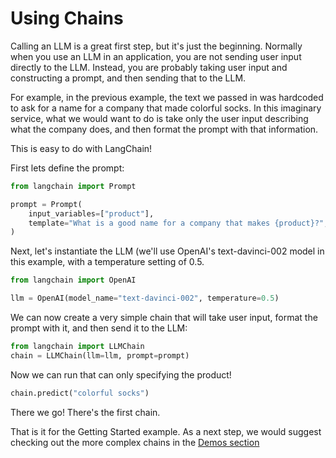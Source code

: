 # Using Chains

Calling an LLM is a great first step, but it's just the beginning.
Normally when you use an LLM in an application, you are not sending user input directly to the LLM.
Instead, you are probably taking user input and constructing a prompt, and then sending that to the LLM.

For example, in the previous example, the text we passed in was hardcoded to ask for a name for a company that made colorful socks.
In this imaginary service, what we would want to do is take only the user input describing what the company does, and then format the prompt with that information.

This is easy to do with LangChain!

First lets define the prompt:

```python
from langchain import Prompt

prompt = Prompt(
    input_variables=["product"],
    template="What is a good name for a company that makes {product}?",
)
```

Next, let's instantiate the LLM (we'll use OpenAI's text-davinci-002 model in this example, with a temperature setting of 0.5.

```python
from langchain import OpenAI

llm = OpenAI(model_name="text-davinci-002", temperature=0.5)
```

We can now create a very simple chain that will take user input, format the prompt with it, and then send it to the LLM:

```python
from langchain import LLMChain
chain = LLMChain(llm=llm, prompt=prompt)
```

Now we can run that can only specifying the product!

```python
chain.predict("colorful socks")
```

There we go! There's the first chain.

That is it for the Getting Started example.
As a next step, we would suggest checking out the more complex chains in the [Demos section](/examples/demos)
